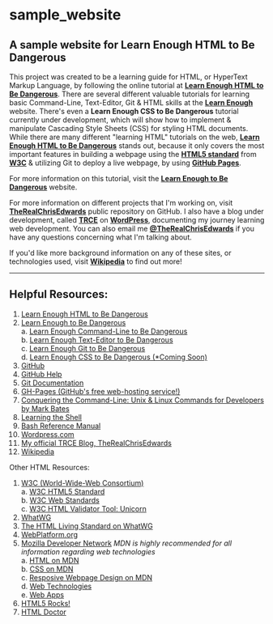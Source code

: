 # sample_website
## A sample website for **Learn Enough HTML to Be Dangerous**

This project was created to be a learning guide for HTML, or HyperText Markup Language, by following the online tutorial at [**Learn Enough HTML to Be Dangerous**](https://learnenough.com/html-tutorial). There are several different valuable tutorials for learning basic Command-Line, Text-Editor, Git & HTML skills at the [**Learn Enough**](https://learnenough.com) website. There's even a **Learn Enough CSS to Be Dangerous** tutorial currently under development, which will show how to implement & manipulate Cascading Style Sheets (CSS) for styling HTML documents. While there are many different "learning HTML" tutorials on the web, [**Learn Enough HTML to Be Dangerous**](https://learnenough.com/html-tutorial) stands out, because it only covers the most important features in building a webpage using the [**HTML5 standard**](https://www.w3.org/TR/html5) from [**W3C**](http://www.w3.org) & utilizing Git to deploy a live webpage, by using [**GitHub Pages**](https://pages.github.com).

For more information on this tutorial, visit the [**Learn Enough to Be Dangerous**](https://learnenough.com) website. 

For more information on different projects that I'm working on, visit [**TheRealChrisEdwards**](https://github.com/TheRealChrisEdwards) public repository on GitHub. I also have a blog under development, called [**TRCE**](https://therealchrisedwards.tech.blog/) on [**WordPress**](https://wordpress.com), documenting my journey learning web development. You can also email me [**@TheRealChrisEdwards**](mailto:TheRealChrisEdwards@outlook.com) if you have any questions concerning what I'm talking about.

If you'd like more background information on any of these sites, or technologies used, visit [**Wikipedia**](https://www.wikipedia.org) to find out more!

***
## Helpful Resources:

1. [Learn Enough HTML to Be Dangerous](https://learnenough.com/html-tutorial)
2. [Learn Enough to Be Dangerous](https://learnenough.com/)  
  a. [Learn Enough Command-Line to Be Dangerous](https://learnenough.com/command-line-tutorial)  
  b. [Learn Enough Text-Editor to Be Dangerous](https://www.learnenough.com/text-editor-tutorial)  
  c. [Learn Enough Git to Be Dangerous](https://www.learnenough.com/git-tutorial)  
  d. [Learn Enough CSS to Be Dangerous (&ast;Coming Soon)](https://www.learnenough.com/css-and-layout-tutorial)  
3. [GitHub](https://github.com)
4. [GitHub Help](https://help.github.com)
5. [Git Documentation](https://git-scm.com/doc)
6. [GH-Pages (GitHub's free web-hosting service!)](https://pages.github.com)
8. [Conquering the Command-Line: Unix & Linux Commands for Developers by Mark Bates](http://conqueringthecommandline.com/book)
9. [Learning the Shell](http://linuxcommand.org/lc3_learning_the_shell.php)
10. [Bash Reference Manual](https://www.gnu.org/software/bash/manual/bashref.html)
11. [Wordpress.com](https://wordpress.com)
12. [My official TRCE Blog, TheRealChrisEdwards](https://therealchrisedwards.tech.blog/)
13. [Wikipedia](https://www.wikipedia.org)

Other HTML Resources:

1. [W3C (World-Wide-Web Consortium)](http://www.w3.org)  
  a. [W3C HTML5 Standard](https://www.w3.org/TR/html5)  
  b. [W3C Web Standards](https://www.w3.org/standards/)  
  c. [W3C HTML Validator Tool: Unicorn](http://validator.w3.org/unicorn/)  
2. [WhatWG](https://whatwg.org/)
2. [The HTML Living Standard on WhatWG](https://html.spec.whatwg.org/multipage/)
3. [WebPlatform.org](http://www.webplatform.org/)
4. [Mozilla Developer Network](https://developer.mozilla.org/en-US/) *MDN is highly recommended for all information regarding web technologies*  
  a. [HTML on MDN](https://developer.mozilla.org/en-US/docs/Web/HTML)  
  b. [CSS on MDN](https://developer.mozilla.org/en-US/docs/Web/CSS)  
  c. [Resposive Webpage Design on MDN](https://developer.mozilla.org/en-US/Apps/Progressive/Responsive)  
  d. [Web Technologies](https://developer.mozilla.org/en-US/docs/Web)  
  e. [Web Apps](https://developer.mozilla.org/en-US/Apps)  
5. [HTML5 Rocks!](https://www.html5rocks.com/en/)
6. [HTML Doctor](http://html5doctor.com/)
